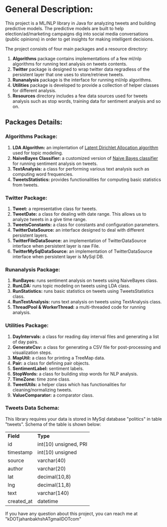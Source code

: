 <h1>General Description:</h1>
This project is a ML/NLP library in Java for analyzing tweets and building predictive models. The predictive models are built to help election/ad/marketing campaigns dig into social media conversations (public opinions) in order to get insights for making intelligent decisions.

The project consists of four main packages and a resource directory:
<ol>
<li><b>Algorithms</b> package contains implementations of a few ml/nlp algorithms for running text analysis on tweets contents.</li>
<li><b>Twitter</b> package is designed to wrap twitter data regradless of the persistent layer that one uses to store/retrieve tweets.</li>
<li><b>Runanalysis</b> package is the interface for running ml/nlp algorithms.</li>
<li><b>Utilities</b> package is developed to provide a collection of helper classes for different analysis.</li>
<li><b>Resources</b> directory includes a few data sources used for tweets analysis such as stop words, training data for sentiment analysis and so on.</li>
</ol>

<h2>Packages Details:</h2>
<h3>Algorithms Package:</h3>
<ol>
<li><b>LDA Algorithm:</b> an implentation of <a href="http://en.wikipedia.org/wiki/Latent_Dirichlet_allocation"> Latent Dirichlet Allocation algorithm</a> used for topic modeling.</li>
<li><b>NaiveBayes Classifier:</b> a customized version of <a href="http://en.wikipedia.org/wiki/Naive_Bayes_classifier">Naive Bayes classifier</a> for running sentiment analysis on tweets.</li>
<li><b>TextAnalysis:</b> a class for performing various text analysis such as computing word frequencies.</li>
<li><b>TweetsStatistics:</b> provides functionalities for computing basic statistics from tweets.</li>
</ol>

<h3>Twitter Package:</h3>
<ol>
<li><b>Tweet:</b> a representative class for tweets.</li>
<li><b>TweetDate:</b> a class for dealing with date range. This allows us to analyze tweets in a give time range.</li>
<li><b>TweetsConstants:</b> a class for constants and configuration parameters.</li>
<li><b>TwitterDataSource:</b> an interface designed to deal with different persistent layers.</li>
<li><b>TwitterFileDataSource:</b> an implementation of TwitterDataSource interface when persistent layer is raw File.</li>
<li><b>TwitterMySqlDataSource:</b> an implementation of TwitterDataSource interface when persistent layer is MySql DB.</li>
</ol>

<h3>Runanalysis Package:</h3>
<ol>
<li><b>RunBayes:</b> runs sentiment analysis on tweets using NaiveBayes class.</li>
<li><b>RunLDA:</b> runs topic modeling on tweets using LDA class.</li>
<li><b>RunStatistics:</b> runs basic statistics on tweets using TweetsStatistics class.</li>
<li><b>RunTextAnalysis:</b> runs text analysis on tweets using TextAnalysis class.</li>
<li><b>ThreadPool & WorkerThread:</b> a multi-threaded code for running analysis.</li>
</ol>

<h3>Utilities Package:</h3>
<ol>
<li><b>DayIntervals:</b> a class for reading day interval files and generating a list of day pairs.</li>
<li><b>GenerateCsv:</b> a class for generating a CSV file for post-processing and visualization steps.</li>
<li><b>MapUtil:</b> a class for printing a TreeMap data.</li>
<li><b>Pair:</b> a class for defining pair objects.</li>
<li><b>SentimentLabel:</b> sentiment labels.</li>
<li><b>StopWords:</b> a class for building stop words for NLP analysis.</li>
<li><b>TimeZone:</b> time zone class.</li>
<li><b>TweetUtils:</b> a helper class which has functionalities for cleaning/normalizing tweets.</li>
<li><b>ValueComparator:</b> a comparator class.</li>
</ol>
<p>
<h3>Tweets Data Schema:</h3>
This library requires your data is stored in MySql database "politics" in table "tweets". Schema of the table is shown below:
<table style="width:300px">
<tr>
  <td><b>Field</b></td>
  <td><b>Type</b></td>
</tr>
<tr>
  <td>id</td>
  <td>int(10) unsigned, PRI</td> 
</tr>
<tr>
  <td>timestamp</td>
  <td>int(10) unsigned</td>
</tr>
<tr>
  <td>source</td>
  <td>varchar(40)</td>
</tr>
<tr>
  <td>author</td>
  <td>varchar(20)</td>
</tr>
<tr>
  <td>lat</td>
  <td>decimal(10,8)</td>
</tr>
<tr>
  <td>lng</td>
  <td>decimal(11,8)</td>
</tr>
<tr>
  <td>text</td>
  <td>varchar(140)</td>
</tr>
<tr>
  <td>created_at</td>
  <td>datetime</td>
</tr>
</table>
</p>
<p>
If you have any question about this project, you can reach me at "kDOTjahanbakhshATgmailDOTcom"
</p>
